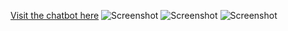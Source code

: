 [Visit the chatbot here](https://bot.dialogflow.com/Online_Eats_Bot_By_Om_Kumar)
![Screenshot](Screenshot(722).png)
![Screenshot](Screenshot(723).png)
![Screenshot](Screenshot(724).png)

